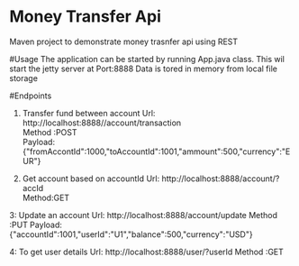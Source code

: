 # Money Transfer Api
Maven project to demonstrate money trasnfer api using REST

#Usage
The application can be started by running App.java class.
This wil start the jetty server at Port:8888
Data is tored in memory from local file storage

#Endpoints

1. Transfer fund between account
Url:  http://localhost:8888//account/transaction	
Method :POST	
Payload: {"fromAccontId":1000,"toAccountId":1001,"ammount":500,"currency":"EUR"}

2. Get account based on accountId
Url: http://localhost:8888/account/?accId	
Method:GET	

3: Update an account
Url: http://localhost:8888/account/update
Method :PUT
Payload:	{"accountId":1001,"userId":"U1","balance":500,"currency":"USD"}

4: To get user details
Url: http://localhost:8888/user/?userId	
Method :GET	


	
